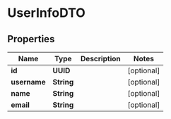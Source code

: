 

# UserInfoDTO


## Properties

| Name | Type | Description | Notes |
|------------ | ------------- | ------------- | -------------|
|**id** | **UUID** |  |  [optional] |
|**username** | **String** |  |  [optional] |
|**name** | **String** |  |  [optional] |
|**email** | **String** |  |  [optional] |



